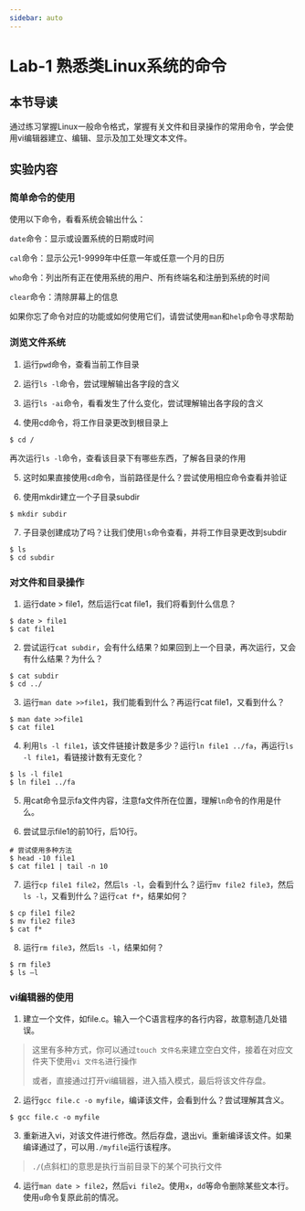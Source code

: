 ```yaml
---
sidebar: auto
---
```


# Lab-1 熟悉类Linux系统的命令

## 本节导读

通过练习掌握Linux一般命令格式，掌握有关文件和目录操作的常用命令，学会使用vi编辑器建立、编辑、显示及加工处理文本文件。

## 实验内容

### 简单命令的使用

使用以下命令，看看系统会输出什么：

`date`命令：显示或设置系统的日期或时间

`cal`命令：显示公元1-9999年中任意一年或任意一个月的日历

`who`命令：列出所有正在使用系统的用户、所有终端名和注册到系统的时间

`clear`命令：清除屏幕上的信息

如果你忘了命令对应的功能或如何使用它们，请尝试使用`man`和`help`命令寻求帮助

### 浏览文件系统

1. 运行`pwd`命令，查看当前工作目录

2. 运行`ls -l`命令，尝试理解输出各字段的含义

3. 运行`ls -ai`命令，看看发生了什么变化，尝试理解输出各字段的含义

4. 使用cd命令，将工作目录更改到根目录上

```shell
$ cd /
```

再次运行`ls -l`命令，查看该目录下有哪些东西，了解各目录的作用

5. 这时如果直接使用`cd`命令，当前路径是什么？尝试使用相应命令查看并验证

6. 使用mkdir建立一个子目录subdir

```shell
$ mkdir subdir
```

7. 子目录创建成功了吗？让我们使用`ls`命令查看，并将工作目录更改到subdir

```shell
$ ls
$ cd subdir
```

### 对文件和目录操作

1. 运行date > file1，然后运行cat file1，我们将看到什么信息？

```shell
$ date > file1
$ cat file1
```

2. 尝试运行`cat subdir`，会有什么结果？如果回到上一个目录，再次运行，又会有什么结果？为什么？

```shell
$ cat subdir
$ cd ../
```

3. 运行`man date >>file1`，我们能看到什么？再运行cat file1，又看到什么？

```shell
$ man date >>file1
$ cat file1
```

4. 利用`ls -l file1`，该文件链接计数是多少？运行`ln file1 ../fa`，再运行`ls -l file1`，看链接计数有无变化？

```shell
$ ls -l file1
$ ln file1 ../fa
```

5. 用cat命令显示fa文件内容，注意fa文件所在位置，理解`ln`命令的作用是什么。

6. 尝试显示file1的前10行，后10行。

```shell
# 尝试使用多种方法
$ head -10 file1
$ cat file1 | tail -n 10
```

7. 运行`cp file1 file2`，然后`ls -l`，会看到什么？运行`mv file2 file3`，然后`ls -l`，又看到什么？运行`cat f*`，结果如何？

```shell
$ cp file1 file2
$ mv file2 file3
$ cat f*
```

8. 运行`rm file3`，然后`ls -l`，结果如何？

```shell
$ rm file3
$ ls –l
```

### vi编辑器的使用

1. 建立一个文件，如file.c。输入一个C语言程序的各行内容，故意制造几处错误。

>这里有多种方式，你可以通过`touch 文件名`来建立空白文件，接着在对应文件夹下使用`vi 文件名`进行操作
>
>或者，直接通过打开vi编辑器，进入插入模式，最后将该文件存盘。

2. 运行`gcc file.c -o myfile`，编译该文件，会看到什么？尝试理解其含义。

```shell
$ gcc file.c -o myfile
```

3. 重新进入vi，对该文件进行修改。然后存盘，退出vi。重新编译该文件。如果编译通过了，可以用`./myfile`运行该程序。

>`./`(点斜杠)的意思是执行当前目录下的某个可执行文件

4. 运行`man date > file2`，然后`vi file2`。使用`x`，`dd`等命令删除某些文本行。使用`u`命令复原此前的情况。